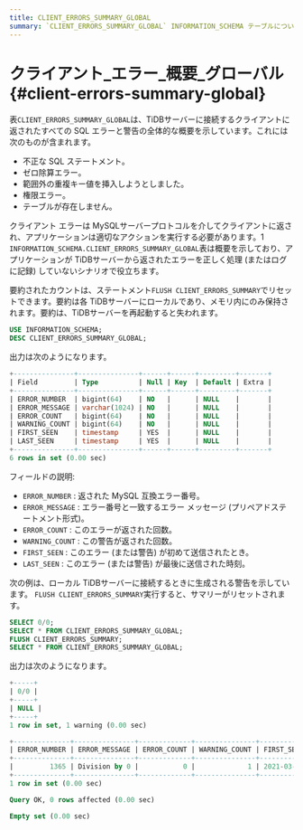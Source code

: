 ```yaml
---
title: CLIENT_ERRORS_SUMMARY_GLOBAL
summary: `CLIENT_ERRORS_SUMMARY_GLOBAL` INFORMATION_SCHEMA テーブルについて学習します。
---
```


# クライアント_エラー_概要_グローバル {#client-errors-summary-global}

表`CLIENT_ERRORS_SUMMARY_GLOBAL`は、TiDBサーバーに接続するクライアントに返されたすべての SQL エラーと警告の全体的な概要を示しています。これには次のものが含まれます。

-   不正な SQL ステートメント。
-   ゼロ除算エラー。
-   範囲外の重複キー値を挿入しようとしました。
-   権限エラー。
-   テーブルが存在しません。

クライアント エラーは MySQLサーバープロトコルを介してクライアントに返され、アプリケーションは適切なアクションを実行する必要があります。1 `INFORMATION_SCHEMA.CLIENT_ERRORS_SUMMARY_GLOBAL`表は概要を示しており、アプリケーションが TiDBサーバーから返されたエラーを正しく処理 (またはログに記録) していないシナリオで役立ちます。

要約されたカウントは、ステートメント`FLUSH CLIENT_ERRORS_SUMMARY`でリセットできます。要約は各 TiDBサーバーにローカルであり、メモリ内にのみ保持されます。要約は、TiDBサーバーを再起動すると失われます。

```sql
USE INFORMATION_SCHEMA;
DESC CLIENT_ERRORS_SUMMARY_GLOBAL;
```

出力は次のようになります。

```sql
+---------------+---------------+------+------+---------+-------+
| Field         | Type          | Null | Key  | Default | Extra |
+---------------+---------------+------+------+---------+-------+
| ERROR_NUMBER  | bigint(64)    | NO   |      | NULL    |       |
| ERROR_MESSAGE | varchar(1024) | NO   |      | NULL    |       |
| ERROR_COUNT   | bigint(64)    | NO   |      | NULL    |       |
| WARNING_COUNT | bigint(64)    | NO   |      | NULL    |       |
| FIRST_SEEN    | timestamp     | YES  |      | NULL    |       |
| LAST_SEEN     | timestamp     | YES  |      | NULL    |       |
+---------------+---------------+------+------+---------+-------+
6 rows in set (0.00 sec)
```

フィールドの説明:

-   `ERROR_NUMBER` : 返された MySQL 互換エラー番号。
-   `ERROR_MESSAGE` : エラー番号と一致するエラー メッセージ (プリペアドステートメント形式)。
-   `ERROR_COUNT` : このエラーが返された回数。
-   `WARNING_COUNT` : この警告が返された回数。
-   `FIRST_SEEN` : このエラー (または警告) が初めて送信されたとき。
-   `LAST_SEEN` : このエラー (または警告) が最後に送信された時刻。

次の例は、ローカル TiDBサーバーに接続するときに生成される警告を示しています。 `FLUSH CLIENT_ERRORS_SUMMARY`実行すると、サマリーがリセットされます。

```sql
SELECT 0/0;
SELECT * FROM CLIENT_ERRORS_SUMMARY_GLOBAL;
FLUSH CLIENT_ERRORS_SUMMARY;
SELECT * FROM CLIENT_ERRORS_SUMMARY_GLOBAL;
```

出力は次のようになります。

```sql
+-----+
| 0/0 |
+-----+
| NULL |
+-----+
1 row in set, 1 warning (0.00 sec)

+--------------+---------------+-------------+---------------+---------------------+---------------------+
| ERROR_NUMBER | ERROR_MESSAGE | ERROR_COUNT | WARNING_COUNT | FIRST_SEEN          | LAST_SEEN           |
+--------------+---------------+-------------+---------------+---------------------+---------------------+
|         1365 | Division by 0 |           0 |             1 | 2021-03-18 13:10:51 | 2021-03-18 13:10:51 |
+--------------+---------------+-------------+---------------+---------------------+---------------------+
1 row in set (0.00 sec)

Query OK, 0 rows affected (0.00 sec)

Empty set (0.00 sec)
```

